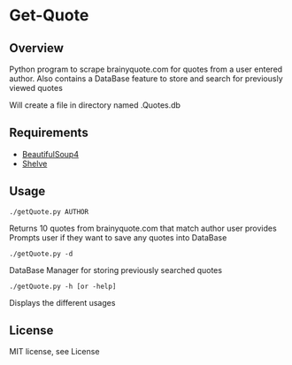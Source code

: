 # Get-Quote

## Overview
Python program to scrape brainyquote.com for quotes from a user entered author. Also contains a DataBase feature to store and search for previously viewed quotes

Will create a file in directory named .Quotes.db

## Requirements
* [BeautifulSoup4](https://pypi.python.org/pypi/beautifulsoup4)
* [Shelve](https://docs.python.org/2/library/shelve.html)

## Usage
 ```
./getQuote.py AUTHOR
```
Returns 10 quotes from brainyquote.com that match author user provides
Prompts user if they want to save any quotes into DataBase

```
./getQuote.py -d
``` 
DataBase Manager for storing previously searched quotes

```
./getQuote.py -h [or -help]
```
Displays the different usages 

## License
MIT license, see License
